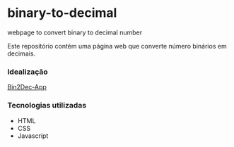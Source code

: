 # binary-to-decimal
webpage to convert binary to decimal number

Este repositório contém uma página web que converte número binários em decimais.

### Idealização

  [Bin2Dec-App](https://github.com/florinpop17/app-ideas/blob/master/Projects/1-Beginner/Bin2Dec-App.md)

### Tecnologias utilizadas

- HTML
- CSS
- Javascript
